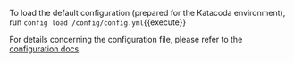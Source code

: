 To load the default configuration (prepared for the Katacoda environment), run `config load /config/config.yml`{{execute}}

For details concerning the configuration file, please refer to the [configuration docs](https://github.com/mesoshq/mesosctl#create-a-configuration-file).